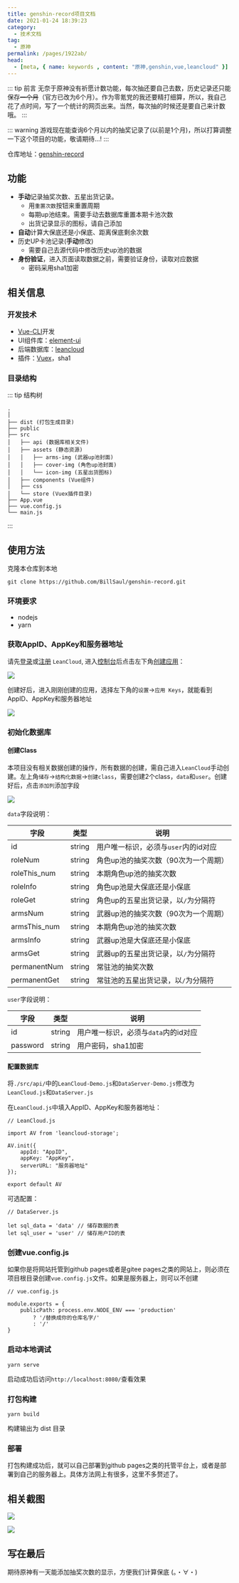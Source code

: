 ```yaml
---
title: genshin-record项目文档
date: 2021-01-24 18:39:23
category: 
  - 技术文档
tag: 
  - 原神
permalink: /pages/1922ab/
head:
  - [meta, { name: keywords , content: "原神,genshin,vue,leancloud" }]
---
```


::: tip 前言
无奈于原神没有祈愿计数功能，每次抽还要自己去数，历史记录还只能保存~~一个月~~（官方已改为6个月）。作为零氪党的我还要精打细算，所以，我自己花了点时间，写了一个统计的网页出来。当然，每次抽的时候还是要自己来计数哦。
:::
<!-- more -->
::: warning
游戏现在能查询6个月以内的抽奖记录了(以前是1个月)，所以打算调整一下这个项目的功能，敬请期待...!
:::

仓库地址：[genshin-record](https://github.com/BillSaul/genshin-record)

## 功能

- **手动**记录抽奖次数、五星出货记录。
  - 用`重置次数`按钮来重置周期
  - 每期up池结束。需要手动去数据库重置本期卡池次数
  - 出货记录显示的图标，请自己添加
- **自动**计算大保底还是小保底、距离保底剩余次数
- 历史UP卡池记录(**手动**修改)
  - 需要自己去源代码中修改历史up池的数据
- **身份验证**，进入页面读取数据之前，需要验证身份，读取对应数据
  - 密码采用sha1加密

## 相关信息

### 开发技术

- [Vue-CLI](https://cli.vuejs.org/zh/)开发
- UI组件库：[element-ui](https://element.eleme.cn/#/zh-CN)
- 后端数据库：[leancloud](https://www.leancloud.cn/)
- 插件：[Vuex](https://vuex.vuejs.org/zh/)，sha1

### 目录结构

::: tip 结构树
```
.
│
├── dist (打包生成目录)
├── public
├── src
│   ├── api (数据库相关文件)
│   ├── assets (静态资源)
│   │   ├── arms-img (武器up池封面)
│   │   ├── cover-img (角色up池封面)
│   │   └── icon-img (五星出货图标)
│   ├── components (Vue组件)
│   ├── css
│   └── store (Vuex插件目录)
├── App.vue
├── vue.config.js
└── main.js
```
:::

## 使用方法

克隆本仓库到本地

```
git clone https://github.com/BillSaul/genshin-record.git
```

### 环境要求

- nodejs
- yarn

### 获取AppID、AppKey和服务器地址

请先[登录](https://leancloud.cn/dashboard/login.html#/signin)或[注册](https://leancloud.cn/dashboard/login.html#/signup) ``LeanCloud``, 进入[控制台](https://leancloud.cn/dashboard/applist.html#/apps)后点击左下角[创建应用](https://leancloud.cn/dashboard/applist.html#/newapp)：

![](/assets/page-img/2021/20210124/5.webp")

创建好后，进入刚刚创建的应用，选择左下角的``设置``->``应用 Keys``，就能看到AppID、AppKey和服务器地址

![](/assets/page-img/2021/20210124/1.webp)

### 初始化数据库

#### 创建Class

本项目没有相关数据创建的操作，所有数据的创建，需自己进入``LeanCloud``手动创建。左上角`储存`->`结构化数据`->`创建class`，需要创建2个class，`data`和`user`。创建好后，点击`添加列`添加字段

![](/assets/page-img/2021/20210124/2.webp)

`data`字段说明：

| 字段         | 类型   | 说明                                 |
| ------------ | ------ | ------------------------------------ |
| id           | string | 用户唯一标识，必须与`user`内的id对应 |
| roleNum      | string | 角色up池的抽奖次数（90次为一个周期） |
| roleThis_num | string | 本期角色up池的抽奖次数               |
| roleInfo     | string | 角色up池是大保底还是小保底           |
| roleGet      | string | 角色up的五星出货记录，以`/`为分隔符  |
| armsNum      | string | 武器up池的抽奖次数（90次为一个周期） |
| armsThis_num | string | 本期角色up池的抽奖次数               |
| armsInfo     | string | 武器up池是大保底还是小保底           |
| armsGet      | string | 武器up的五星出货记录，以`/`为分隔符  |
| permanentNum | string | 常驻池的抽奖次数                     |
| permanentGet | string | 常驻池的五星出货记录，以`/`为分隔符  |

`user`字段说明：

| 字段     | 类型   | 说明                                 |
| -------- | ------ | ------------------------------------ |
| id       | string | 用户唯一标识，必须与`data`内的id对应 |
| password | string | 用户密码，sha1加密                   |

#### 配置数据库

将`./src/api/`中的`LeanCloud-Demo.js`和`DataServer-Demo.js`修改为`LeanCloud.js`和`DataServer.js`

在`LeanCloud.js`中填入AppID、AppKey和服务器地址：

```
// LeanCloud.js

import AV from 'leancloud-storage';

AV.init({
    appId: "AppID",
    appKey: "AppKey",
    serverURL: "服务器地址"
});

export default AV
```

可选配置：

```
// DataServer.js

let sql_data = 'data' // 储存数据的表
let sql_user = 'user' // 储存用户ID的表
```

### 创建vue.config.js

如果你是将网站托管到github pages或者是gitee pages之类的网站上，则必须在项目根目录创建`vue.config.js`文件。如果是服务器上，则可以不创建

```
// vue.config.js

module.exports = {
    publicPath: process.env.NODE_ENV === 'production'
        ? '/替换成你的仓库名字/'
        : '/'
}
```

### 启动本地调试

```
yarn serve
```

启动成功后访问`http://localhost:8080/`查看效果

### 打包构建

```
yarn build
```

构建输出为 dist 目录

### 部署

打包构建成功后，就可以自己部署到github pages之类的托管平台上，或者是部署到自己的服务器上。具体方法网上有很多，这里不多赘述了。

## 相关截图

![](/assets/page-img/2021/20210124/3.webp)

![](/assets/page-img/2021/20210124/4.webp)

## 写在最后

期待原神有一天能添加抽奖次数的显示，方便我们计算保底 (。・∀・)
